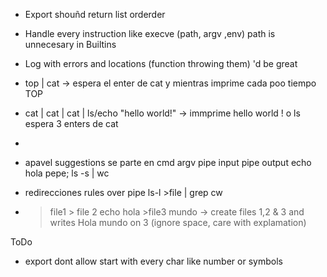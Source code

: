 * Export shouñd return list orderder 
* Handle every instruction like execve (path, argv ,env) path is unnecesary in Builtins
* Log with errors and locations (function throwing them) 'd be great
* top | cat -> espera el enter de cat y mientras imprime cada poo tiempo TOP
* cat | cat | cat | ls/echo "hello world!" -> immprime hello world ! o ls espera 3 enters de cat
*

* apavel  suggestions se parte en 
	cmd
	argv
	pipe input
	pipe output
	echo hola pepe; ls -s | wc 

* redirecciones rules over pipe  ls-l >file | grep cw 
* > file1  > file 2 echo hola >file3 mundo -> create files 1,2 & 3 and writes Hola mundo on 3 (ignore space, care with explamation)

ToDo
* export dont allow start with every char like number or symbols 